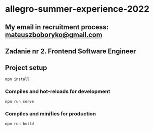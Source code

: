 # allegro-summer-experience-2022

My email in recruitment process: mateuszboboryko@gmail.com
--

## Zadanie nr 2. Frontend Software Engineer



## Project setup

```
npm install
```

### Compiles and hot-reloads for development

```
npm run serve
```

### Compiles and minifies for production

```
npm run build
```

